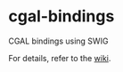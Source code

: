 # cgal-bindings
CGAL bindings using SWIG

For details, refer to the [wiki](https://github.com/CGAL/cgal-swig-bindings/wiki).
